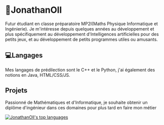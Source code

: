 # 👋JonathanOll

Futur étudiant en classe préparatoire MP2I(Maths Physique Informatique et Ingénierie). Je m'intéresse depuis quelques années au développement et plus spécifiquement au développement d'Intelligences artificielles pour des petits jeux, et au développement de petits programmes utiles ou amusants.

## 💻Langages

Mes langages de prédilection sont le C++ et le Python, j'ai également des notions en Java, HTML/CSS/JS.

## Projets

Passionné de Mathématiques et d'Informatique, je souhaite obtenir un diplôme d'ingénieur dans ces domaines pour plus tard en faire mon métier

[![JonathanOll's top languages](https://github-readme-stats.vercel.app/api/top-langs/?username=JonathanOll&theme=blue-green)](https://github.com/anuraghazra/github-readme-stats)


<!--
**JonathanOll/JonathanOll** is a ✨ _special_ ✨ repository because its `README.md` (this file) appears on your GitHub profile.

Here are some ideas to get you started:

- 🔭 I’m currently working on ...
- 🌱 I’m currently learning ...
- 👯 I’m looking to collaborate on ...
- 🤔 I’m looking for help with ...
- 💬 Ask me about ...
- 📫 How to reach me: ...
- 😄 Pronouns: ...
- ⚡ Fun fact: ...
-->
